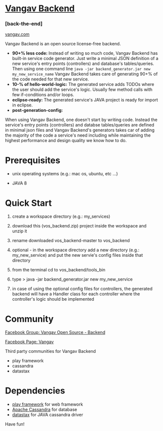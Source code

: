 # [Vangav Backend](http://www.vangav.com/)
### [back-the-end]

[vangav.com](http://www.vangav.com/)

Vangav Backend is an open source license-free backend.
- **90+% less code:** Instead of writing so much code, Vangav Backend has built-in service code generator. Just write a minimal JSON definition of a new service's entry points (controllers) and database's tables/queries. Then using one command line `java -jar backend_generator.jar new my_new_service_name` Vangav Backend takes care of generating 90+% of the code needed for that new service.
- **10-% of hello-world-logic:** The generated service adds TODOs where the user should add the service's logic. Usually few method calls with few if-conditions and/or loops.
- **eclipse-ready:** The generated service's JAVA project is ready for import in eclipse.
- **post-generation-config:** 

When using Vangav Backend, one doesn't start by writing code. Instead the service's entry points (controllers) and databse tables/queries are defined in minimal json files and Vangav Backend's generators takes car of adding the majority of the code a service's need including while maintaining the highest performance and design quality we know how to do.

# Prerequisites

- unix operating systems (e.g.: mac os, ubuntu, etc ...)

- JAVA 8

# Quick Start

1. create a workspace directory (e.g.: my_services)

2. download this (vos_backend.zip) project inside the workspace and unzip it

3. rename downloaded vos_backend-master to vos_backend

4. optional - in the workspace directory add a new directory (e.g.: my_new_service) and put the new servie's config files inside that directory

5. from the terminal cd to vos_backend/tools_bin

6. type > java -jar backend_generator.jar new my_new_service

7. in case of using the optional config files for controllers, the generated backend will have a Handler class for each controller where the controller's logic should be implemented

# Community

[Facebook Group: Vangav Open Source - Backend](http://www.fb.com/groups/575834775932682/)

[Facebook Page: Vangav](http://www.fb.com/vangav.f)


Third party communities for Vangav Backend
- play framework
- cassandra
- datastax

# Dependencies

- [play framework](http://www.playframework.com) for web framework
- [Apache Cassandra](http://www.cassandra.apache.org/) for database
- [datastax](http://www.datastax.com/) for JAVA cassandra driver


Have fun!
